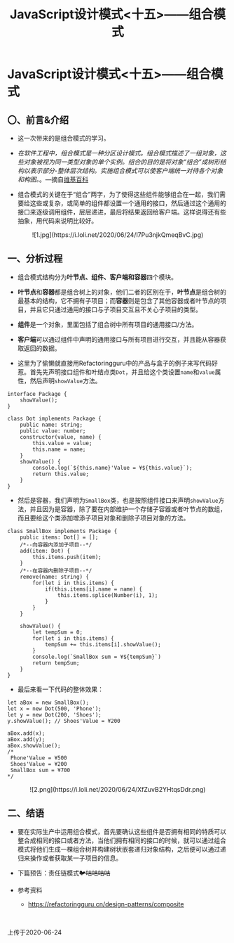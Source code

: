 ﻿---
title: JavaScript设计模式<十五>——组合模式
tags: 
      - JavaScript
      - 设计模式
      - TypeScript
---

JavaScript设计模式<十五>——组合模式
=================================

〇、前言&介绍
--------------

- 这一次带来的是组合模式的学习。<!--more-->

- *在软件工程中，组合模式是一种分区设计模式。组合模式描述了一组对象，这些对象被视为同一类型对象的单个实例。组合的目的是将对象“组合”成树形结构以表示部分-整体层次结构。实施组合模式可以使客户端统一对待各个对象和构图。*。—摘自[维基百科][1]

- 组合模式的关键在于“组合”两字，为了使得这些组件能够组合在一起，我们需要给这些或复杂，或简单的组件都设置一个通用的接口，然后通过这个通用的接口来逐级调用组件，层层递进，最后将结果返回给客户端。这样说得还有些抽象，用代码来说明比较好。

<center>![1.jpg](https://i.loli.net/2020/06/24/l7Pu3njkQmeqBvC.jpg)</center>


一、分析过程
-------------------------

- 组合模式结构分为**叶节点、组件、客户端和容器**四个模块。

- **叶节点**和**容器**都是组合树上的对象，他们二者的区别在于，**叶节点**是组合树的最基本的结构，它不拥有子项目；而**容器**则是包含了其他容器或者叶节点的项目，并且它只通过通用的接口与子项目交互且不关心子项目的类型。

- **组件**是一个对象，里面包括了组合树中所有项目的通用接口/方法。

- **客户端**可以通过组件中声明的通用接口与所有项目进行交互，并且能从容器获取返回的数据。

- 这里为了偷懒就直接用Refactoringguru中的产品与盒子的例子来写代码好惹。首先先声明接口组件和叶结点类`Dot`，并且给这个类设置`name`和`value`属性，然后声明`showValue`方法。

```
interface Package {
    showValue();
}

class Dot implements Package {
    public name: string;
    public value: number;
    constructor(value, name) {
        this.value = value;
        this.name = name;
    }
    showValue() {
        console.log(`${this.name}'Value = ¥${this.value}`);
        return this.value;
    }
} 

```

- 然后是容器，我们声明为`SmallBox`类，也是按照组件接口来声明`showValue`方法，并且因为是容器，除了要在内部维护一个存储子容器或者叶节点的数组，而且要给这个类添加增添子项目对象和删除子项目对象的方法。

```
class SmallBox implements Package {
    public items: Dot[] = [];
    /*--向容器内添加子项目--*/
    add(item: Dot) {
        this.items.push(item);
    }
    /*--在容器内删除子项目--*/
    remove(name: string) {
        for(let i in this.items) {
            if(this.items[i].name = name) {
                this.items.splice(Number(i), 1);
            }
        }
    }

    showValue() {
        let tempSum = 0;
        for(let i in this.items) {
            tempSum += this.items[i].showValue();
        }
        console.log(`SmallBox sum = ¥${tempSum}`)
        return tempSum;
    }
}
```

- 最后来看一下代码的整体效果：

```
let aBox = new SmallBox();
let x = new Dot(500, 'Phone');
let y = new Dot(200, 'Shoes');
y.showValue(); // Shoes'Value = ¥200

aBox.add(x);
aBox.add(y);
aBox.showValue();
/* 
 Phone'Value = ¥500
 Shoes'Value = ¥200
 SmallBox sum = ¥700
*/
```

<center>![2.png](https://i.loli.net/2020/06/24/XfZuvB2YHtqsDdr.png)</center>


二、结语
-------------------------

- 要在实际生产中运用组合模式，首先要确认这些组件是否拥有相同的特质可以整合成相同的接口或者方法，当他们拥有相同的接口的时候，就可以通过组合模式将他们生成一棵组合树并构建树状嵌套递归对象结构，之后便可以通过递归来操作或者获取某一子项目的信息。

- 下篇预告：责任链模式~~🐦咕咕咕咕~~

- 参考资料
    - https://refactoringguru.cn/design-patterns/composite
<br>

上传于2020-06-24


  [1]: https://zh.wikipedia.org/zh-cn/%E4%BA%AB%E5%85%83%E6%A8%A1%E5%BC%8F
